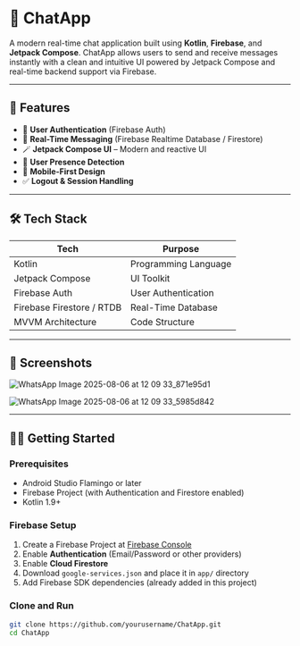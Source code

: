 # 💬 ChatApp

A modern real-time chat application built using **Kotlin**, **Firebase**, and **Jetpack Compose**. ChatApp allows users to send and receive messages instantly with a clean and intuitive UI powered by Jetpack Compose and real-time backend support via Firebase.

---

## 🚀 Features

- 🔐 **User Authentication** (Firebase Auth)
- 📡 **Real-Time Messaging** (Firebase Realtime Database / Firestore)
- 🪄 **Jetpack Compose UI** – Modern and reactive UI
- 👤 **User Presence Detection**
- 📱 **Mobile-First Design**
- ✅ **Logout & Session Handling**

---

## 🛠️ Tech Stack

| Tech             | Purpose                          |
|------------------|----------------------------------|
| Kotlin           | Programming Language             |
| Jetpack Compose  | UI Toolkit                       |
| Firebase Auth    | User Authentication              |
| Firebase Firestore / RTDB | Real-Time Database      |
| MVVM Architecture| Code Structure                   |

---

## 📸 Screenshots

<!-- Add screenshots here -->
![WhatsApp Image 2025-08-06 at 12 09 33_871e95d1](https://github.com/user-attachments/assets/85ab2589-e3d1-4b59-ab3a-732b0eac8597)

![WhatsApp Image 2025-08-06 at 12 09 33_5985d842](https://github.com/user-attachments/assets/a4acfe2c-26b1-4fdb-b12b-a4432b764b47)



---

## 🧑‍💻 Getting Started

### Prerequisites

- Android Studio Flamingo or later
- Firebase Project (with Authentication and Firestore enabled)
- Kotlin 1.9+

### Firebase Setup

1. Create a Firebase Project at [Firebase Console](https://console.firebase.google.com)
2. Enable **Authentication** (Email/Password or other providers)
3. Enable **Cloud Firestore**
4. Download `google-services.json` and place it in `app/` directory
5. Add Firebase SDK dependencies (already added in this project)

### Clone and Run

```bash
git clone https://github.com/yourusername/ChatApp.git
cd ChatApp

